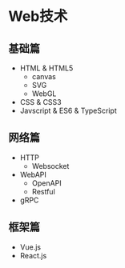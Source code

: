 # Web技术


## 基础篇
- HTML & HTML5
    - canvas
    - SVG
    - WebGL
- CSS & CSS3
- Javscript & ES6 & TypeScript


## 网络篇
- HTTP
    - Websocket
- WebAPI
    - OpenAPI
    - Restful
- gRPC


## 框架篇
- Vue.js
- React.js

